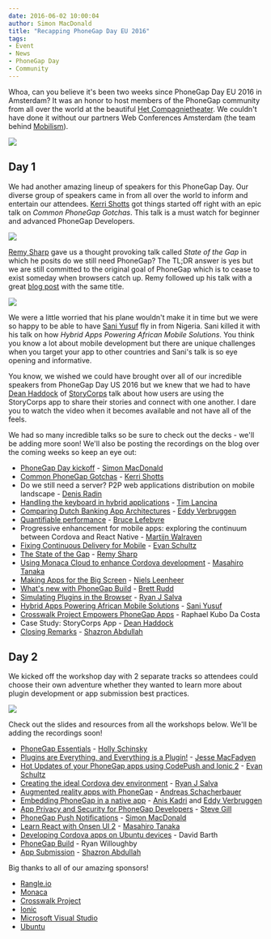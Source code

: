 ```yaml
---
date: 2016-06-02 10:00:04
author: Simon MacDonald
title: "Recapping PhoneGap Day EU 2016"
tags:
- Event
- News
- PhoneGap Day
- Community
---
```


Whoa, can you believe it's been two weeks since PhoneGap Day EU 2016 in Amsterdam? It was an honor to host members of the PhoneGap community from all over the world at the beautiful [Het Compagnietheater](http://www.compagnietheater.nl/compagnietheater.html). We couldn't have done it without our partners Web Conferences Amsterdam (the team behind [Mobilism](http://mobilism.nl/2015)).

![](/blog/uploads/2016-06/pgdeu1.jpg)

## Day 1 ##

We had another amazing lineup of speakers for this PhoneGap Day. Our diverse group of speakers came in from all over the world to inform and entertain our attendees. [Kerri Shotts](https://twitter.com/photoKandy) got things started off right with an epic talk on _Common PhoneGap Gotchas_. This talk is a must watch for beginner and advanced PhoneGap Developers.

![](/blog/uploads/2016-06/pgdeu2.jpg)

[Remy Sharp](https://twitter.com/rem) gave us a thought provoking talk called _State of the Gap_ in which he posits do we still need PhoneGap? The TL;DR answer is yes but we are still committed to the original goal of PhoneGap which is to cease to exist someday when browsers catch up. Remy followed up his talk with a great [blog post](https://remysharp.com/2016/05/28/state-of-the-gap) with the same title.

![](/blog/uploads/2016-06/pgdeu3.jpg)

We were a little worried that his plane wouldn't make it in time but we were so happy to be able to have [Sani Yusuf](https://twitter.com/saniyusuf) fly in from Nigeria. Sani killed it with his talk on how _Hybrid Apps Powering African Mobile Solutions_. You think you know a lot about mobile development but there are unique challenges when you target your app to other countries and Sani's talk is so eye opening and informative.

You know, we wished we could have brought over all of our incredible speakers from PhoneGap Day US 2016 but we knew that we had to have [Dean Haddock](https://twitter.com/systemconscious) of [StoryCorps](https://storycorps.org/) talk about how users are using the StoryCorps app to share their stories and connect with one another. I dare you to watch the video when it becomes available and not have all of the feels.

We had so many incredible talks so be sure to check out the decks - we'll be adding more soon! We'll also be posting the recordings on the blog over the coming weeks so keep an eye out:

- [PhoneGap Day kickoff](http://www.slideshare.net/macdonst/phonegap-day-eu-2016-kickoff) - [Simon MacDonald](https://twitter.com/macdonst)
- [Common PhoneGap Gotchas](https://www.photokandy.com/2016/05/19/common-phonegap-gotchas-pgday-eu-2016-may-19-2016/) - [Kerri Shotts](https://twitter.com/photoKandy)
- Do we still need a server? P2P web applications distribution on mobile landscape - [Denis Radin](https://twitter.com/PixelsCommander)
- [Handling the keyboard in hybrid applications](https://docs.google.com/presentation/d/1peDvkhx6pUZiFM7ujzdDtmhHiRCrhPAuSQC5eY_NV8s/edit) - [Tim Lancina](https://twitter.com/timlancina)
- [Comparing Dutch Banking App Architectures](http://www.slideshare.net/EddyVerbruggen/phonegap-day-eu-2016) - [Eddy Verbruggen](https://twitter.com/eddyverbruggen)
- [Quantifiable performance](https://github.com/blefebvre/pg-app-perf) - [Bruce Lefebvre](https://twitter.com/brucelefebvre)
- Progressive enhancement for mobile apps: exploring the continuum between Cordova and React Native - [Martijn Walraven](https://twitter.com/martijnwalraven)
- [Fixing Continuous Delivery for Mobile](http://www.slideshare.net/EvanSchultz1/rangleevanphonegapday2016fixingcontinuousdeliveryformobile) - [Evan Schultz](https://twitter.com/e_p82)
- [The State of the Gap](https://speakerdeck.com/rem/state-of-the-gap) - [Remy Sharp](https://twitter.com/rem)
- [Using Monaca Cloud to enhance Cordova development](http://masahirotanaka.github.io/pgday-2016-onsen2/index.html#/) - [Masahiro Tanaka](https://twitter.com/massie)
- [Making Apps for the Big Screen](https://speakerdeck.com/nielsleenheer/making-apps-for-the-big-screen-at-phonegap-day) - [Niels Leenheer](https://twitter.com/rakaz)
- [What's new with PhoneGap Build](http://goya.github.io/pgdeu-2016) - [Brett Rudd](https://twitter.com/brettrudd)
- [Simulating Plugins in the Browser](http://www.slideshare.net/RyanJSalva/phonegap-day-2016-eu-simulating-cordova-plugins-in-the-browser) - [Ryan J Salva](https://twitter.com/ryanjsalva) 
- [Hybrid Apps Powering African Mobile Solutions](http://slides.com/saniyusuf/pgpoweringafrica#/) - [Sani Yusuf](https://twitter.com/saniyusuf)
- [Crosswalk Project Empowers PhoneGap Apps](http://www.slideshare.net/RaphaelKubodaCosta/crosswalk-project-empower-your-phonegap-app) - Raphael Kubo Da Costa
- Case Study: StoryCorps App - [Dean Haddock](https://twitter.com/systemconscious)
- [Closing Remarks](http://www.slideshare.net/shazron1/phonegap-day-eu-2016-closing-remarks) - [Shazron Abdullah](https://twitter.com/shazron)

## Day 2 ##

We kicked off the workshop day with 2 separate tracks so attendees could choose their own adventure whether they wanted to learn more about plugin development or app submission best practices.

![](/blog/uploads/2016-06/pgdeu4.jpg)

Check out the slides and resources from all the workshops below. We'll be adding the recordings soon!

- [PhoneGap Essentials](http://hollyschinsky.github.io/pgday-eu-star-track/) - [Holly Schinsky](https://twitter.com/devgirlFL)
- [Plugins are Everything, and Everything is a Plugin!](http://purplecabbage.github.io/slides/pgd16Plugins/index.html#/) - [Jesse MacFadyen](https://twitter.com/purplecabbage)
- [Hot Updates of your PhoneGap apps using CodePush and Ionic 2](http://www.slideshare.net/EvanSchultz1/hotpush-with-ionic-2-and-codepush-62592337) - [Evan Schultz](https://twitter.com/e_p82)
- [Creating the ideal Cordova dev environment](http://www.slideshare.net/RyanJSalva/phonegap-day-2016-eu-creating-the-ideal-cordova-dev-environment) - [Ryan J Salva](https://twitter.com/ryanjsalva)
- [Augmented reality apps with PhoneGap](https://github.com/AndreasSchacherbauerWikitude/presentations/tree/master/PhoneGap_day_2016) - [Andreas Schacherbauer](https://twitter.com/a_schacherbauer)
- [Embedding PhoneGap in a native app](https://github.com/imhotep/PGDayEUWs2016) - [Anis Kadri](https://twitter.com/aniskadri) and [Eddy Verbruggen](https://twitter.com/eddyverbruggen)
- [App Privacy and Security for PhoneGap Developers](http://www.slideshare.net/Stevengill97/pgday-eu-2016-workshop-privacy-and-security) - [Steve Gill](https://twitter.com/stevesgill)
- [PhoneGap Push Notifications](http://macdonst.github.io/push-workshop-eu/) - [Simon MacDonald](https://twitter.com/macdonst)
- [Learn React with Onsen UI 2](https://docs.google.com/presentation/d/1j1lKqDBppJWKqptZc3BprpR17rQUXv9pU2dWw4W2DMI/pub?start=false&loop=false&delayms=3000) - [Masahiro Tanaka](https://twitter.com/massie)
- [Developing Cordova apps on Ubuntu devices](http://www.slideshare.net/DavidBarth4/developing-cordova-apps-for-ubuntu) - David Barth
- [PhoneGap Build](http://wildabeast.github.io/phonegap-day-workshop/) - Ryan Willoughby
- [App Submission](https://github.com/timkim/phonegap-day-workshop-app-submission/wiki) - [Shazron Abdullah](https://twitter.com/shazron) 

Big thanks to all of our amazing sponsors!

- [Rangle.io](http://rangle.io/)
- [Monaca](https://monaca.io/)
- [Crosswalk Project](https://crosswalk-project.org/)
- [Ionic](http://ionicframework.com/)
- [Microsoft Visual Studio](https://www.visualstudio.com/)
- [Ubuntu](http://www.ubuntu.com/about/canonical-and-ubuntu)
